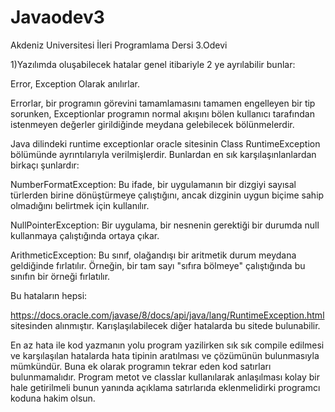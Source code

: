 # Javaodev3
Akdeniz Universitesi İleri Programlama Dersi 3.Odevi




1)Yazılımda oluşabilecek hatalar genel itibariyle 2 ye ayrılabilir bunlar:

Error,
Exception
Olarak anılırlar. 

Errorlar, bir programın görevini tamamlamasını tamamen engelleyen bir tip sorunken, Exceptionlar  programın normal akışını bölen kullanıcı tarafından istenmeyen değerler girildiğinde meydana gelebilecek bölünmelerdir.


Java dilindeki runtime exceptionlar oracle sitesinin Class RuntimeException bölümünde ayrıntılarıyla verilmişlerdir. Bunlardan en sık karşılaşınlanlardan birkaçı şunlardır:


NumberFormatException: Bu ifade, bir uygulamanın bir dizgiyi sayısal türlerden birine dönüştürmeye çalıştığını, ancak dizginin uygun biçime sahip olmadığını belirtmek için kullanılır.

NullPointerException: Bir uygulama, bir nesnenin gerektiği bir durumda null kullanmaya çalıştığında ortaya çıkar.

ArithmeticException: Bu sınıf, olağandışı bir aritmetik durum meydana geldiğinde fırlatılır. Örneğin, bir tam sayı "sıfıra bölmeye" çalıştığında bu sınıfın bir örneği fırlatılır.


Bu hataların hepsi:

https://docs.oracle.com/javase/8/docs/api/java/lang/RuntimeException.html
sitesinden alınmıştır. Karışlaşılabilecek diğer hatalarda bu sitede bulunabilir.

En az hata ile kod yazmanın yolu program yazilirken sık sık compile edilmesi ve karşılaşılan hatalarda hata tipinin aratılması ve çözümünün bulunmasıyla mümkündür. Buna ek olarak programın tekrar eden kod satırları bulunmamalıdır. Program metot ve classlar kullanılarak anlaşılması kolay bir hale getirilmeli bunun yanında açıklama satırlarıda eklenmelidirki programcı koduna hakim olsun.

